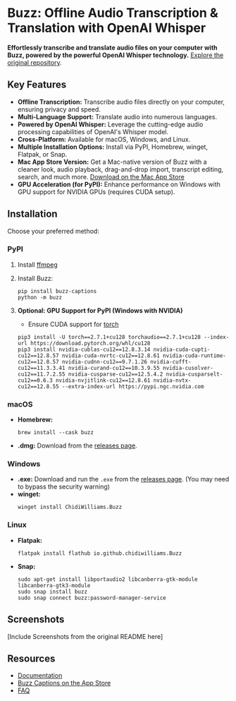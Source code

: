 # Buzz: Offline Audio Transcription & Translation with OpenAI Whisper

**Effortlessly transcribe and translate audio files on your computer with Buzz, powered by the powerful OpenAI Whisper technology.**  [Explore the original repository](https://github.com/chidiwilliams/buzz).

## Key Features

*   **Offline Transcription:** Transcribe audio files directly on your computer, ensuring privacy and speed.
*   **Multi-Language Support:** Translate audio into numerous languages.
*   **Powered by OpenAI Whisper:** Leverage the cutting-edge audio processing capabilities of OpenAI's Whisper model.
*   **Cross-Platform:** Available for macOS, Windows, and Linux.
*   **Multiple Installation Options:** Install via PyPI, Homebrew, winget, Flatpak, or Snap.
*   **Mac App Store Version:**  Get a Mac-native version of Buzz with a cleaner look, audio playback, drag-and-drop import, transcript editing, search, and much more. [Download on the Mac App Store](https://apps.apple.com/us/app/buzz-captions/id6446018936?mt=12&itsct=apps_box_badge&itscg=30200)
*   **GPU Acceleration (for PyPI):** Enhance performance on Windows with GPU support for NVIDIA GPUs (requires CUDA setup).

## Installation

Choose your preferred method:

### PyPI

1.  Install [ffmpeg](https://www.ffmpeg.org/download.html)
2.  Install Buzz:
    ```shell
    pip install buzz-captions
    python -m buzz
    ```
3.  **Optional: GPU Support for PyPI (Windows with NVIDIA)**

    *   Ensure CUDA support for [torch](https://pytorch.org/get-started/locally/)
    ```
    pip3 install -U torch==2.7.1+cu128 torchaudio==2.7.1+cu128 --index-url https://download.pytorch.org/whl/cu128
    pip3 install nvidia-cublas-cu12==12.8.3.14 nvidia-cuda-cupti-cu12==12.8.57 nvidia-cuda-nvrtc-cu12==12.8.61 nvidia-cuda-runtime-cu12==12.8.57 nvidia-cudnn-cu12==9.7.1.26 nvidia-cufft-cu12==11.3.3.41 nvidia-curand-cu12==10.3.9.55 nvidia-cusolver-cu12==11.7.2.55 nvidia-cusparse-cu12==12.5.4.2 nvidia-cusparselt-cu12==0.6.3 nvidia-nvjitlink-cu12==12.8.61 nvidia-nvtx-cu12==12.8.55 --extra-index-url https://pypi.ngc.nvidia.com
    ```

### macOS

*   **Homebrew:**
    ```shell
    brew install --cask buzz
    ```
*   **.dmg:** Download from the [releases page](https://github.com/chidiwilliams/buzz/releases/latest).

### Windows

*   **.exe:** Download and run the `.exe` from the [releases page](https://github.com/chidiwilliams/buzz/releases/latest).  (You may need to bypass the security warning)
*   **winget:**
    ```shell
    winget install ChidiWilliams.Buzz
    ```

### Linux

*   **Flatpak:**
    ```shell
    flatpak install flathub io.github.chidiwilliams.Buzz
    ```
*   **Snap:**
    ```shell
    sudo apt-get install libportaudio2 libcanberra-gtk-module libcanberra-gtk3-module
    sudo snap install buzz
    sudo snap connect buzz:password-manager-service
    ```

## Screenshots

[Include Screenshots from the original README here]

## Resources

*   [Documentation](https://chidiwilliams.github.io/buzz/)
*   [Buzz Captions on the App Store](https://apps.apple.com/us/app/buzz-captions/id6446018936?mt=12&itsct=apps_box_badge&itscg=30200)
*   [FAQ](https://chidiwilliams.github.io/buzz/docs/faq)